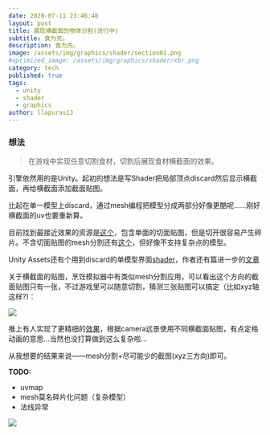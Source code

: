 ```yaml
---
date: 2020-07-11 23:46:40
layout: post
title: 展现横截面的物体分割(进行中)
subtitle: 食为先。
description: 食为先。
image: /assets/img/graphics/shader/section01.png
#optimized_image: /assets/img/graphics/shader/xbr.png
category: tech
published: true
tags:
  - unity
  - shader
  - graphics
author: llapuras13
---
```


### 想法

> 在游戏中实现任意切割食材，切割后展现食材横截面的效果。

引擎依然用的是Unity。起初的想法是写Shader把局部顶点discard然后显示横截面，再给横截面添加截面贴图。

比起在单一模型上discard，通过mesh编程把模型分成两部分好像更酷呢......刚好横截面的uv也要重新算。

目前找到最接近效果的资源是[这个](https://github.com/carefreeq/SplitMesh)，包含单面的切面贴图，但是切开很容易产生碎片。不含切面贴图的mesh分割还有[这个](https://github.com/hugoscurti/mesh-cutter)，但好像不支持复杂点的模型。

Unity Assets还有个用到discard的单模型界面[shader](https://assetstore.unity.com/packages/vfx/shaders/cross-section-66300)，作者还有篇进一步的[文章](https://codeburst.io/unity-cross-section-shader-using-shader-graph-31c3fed0fa4f)

关于横截面的贴图，烹饪模拟器中有类似mesh分割应用，可以看出这个方向的截面贴图只有一张，不过游戏里可以随意切割，猜测三张贴图可以搞定（比如xyz轴这样?)：

![](/assets/img/graphics/shader/section04.gif)

推上有人实现了更精细的[效果](https://twitter.com/mattstark256/status/1218583432789463041)，根据camera远景使用不同横截面贴图，有点定格动画的意思...当然也没打算做到这么复杂啦...

从我想要的结果来说——mesh分割+尽可能少的截图(xyz三方向)即可。

**TODO:**
- uvmap
- mesh莫名碎片化问题（复杂模型）
- 法线异常

![](/assets/img/graphics/shader/section05.gif)





